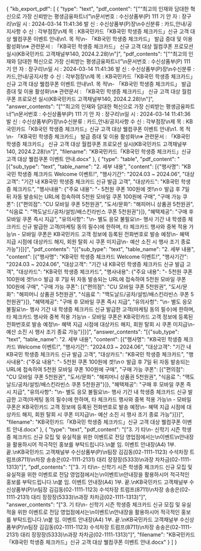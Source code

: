 {
    "kb_export_pdf": [
        {
            "type": "text",
            "pdf_content": "[\"“최고의 인재와 담대한 혁신으로 가장 신뢰받는 평생금융파트너”\\n문서번호 : 수신상품부(P) 111 기 안 자 : 장구리\\n일 시 : 2024-03-14 11:41:36 발 신 : 수신상품부(P)장\\n수신분류 : 카드,안내/공지사항 수 신 : 각부점장\\n제 목 : KB국민카드「KB국민 학생증 체크카드」신규 고객 대상 웰컴쿠폰 이벤트 안내\\n1. 목 적\\n- 「KB국민 학생증 체크카드」 발급 증대 및 이용 활성화\\n※ 관련문서 : 「KB국민 학생증 체크카드」 신규 고객 대상 월컴쿠폰 프로모션 실시(KB국민카드 고객채널부140, 2024.2.28)\\n\"]",
            "pdf_contents": "[\"“최고의 인재와 담대한 혁신으로 가장 신뢰받는 평생금융파트너”\\n문서번호 : 수신상품부(P) 111 기 안 자 : 장구리\\n일 시 : 2024-03-14 11:41:36 발 신 : 수신상품부(P)장\\n수신분류 : 카드,안내/공지사항 수 신 : 각부점장\\n제 목 : KB국민카드「KB국민 학생증 체크카드」신규 고객 대상 웰컴쿠폰 이벤트 안내\\n1. 목 적\\n- 「KB국민 학생증 체크카드」 발급 증대 및 이용 활성화\\n※ 관련문서 : 「KB국민 학생증 체크카드」 신규 고객 대상 월컴쿠폰 프로모션 실시(KB국민카드 고객채널부140, 2024.2.28)\\n\"]",
            "answer_contents": "[\"“최고의 인재와 담대한 혁신으로 가장 신뢰받는 평생금융파트너”\\n문서번호 : 수신상품부(P) 111 기 안 자 : 장구리\\n일 시 : 2024-03-14 11:41:36 발 신 : 수신상품부(P)장\\n수신분류 : 카드,안내/공지사항 수 신 : 각부점장\\n제 목 : KB국민카드「KB국민 학생증 체크카드」신규 고객 대상 웰컴쿠폰 이벤트 안내\\n1. 목 적\\n- 「KB국민 학생증 체크카드」 발급 증대 및 이용 활성화\\n※ 관련문서 : 「KB국민 학생증 체크카드」 신규 고객 대상 월컴쿠폰 프로모션 실시(KB국민카드 고객채널부140, 2024.2.28)\\n\"]",
            "filename": "KB국민카드「KB국민 학생증 체크카드」신규 고객 대상 웰컴쿠폰 이벤트 안내.docx"
        },
        {
            "type": "table",
            "pdf_content": "[{\"sub_type\": \"text\", \"table_name\": \"2. 세부 내용\", \"content\": [{\"행사명\": \"KB국민 학생증 체크카드 Welcome 이벤트!\", \"행사기간\": \"2024.03 ~ 2024.06\", \"대상고객\": \"기간 내 KB국민 학생증 체크카드 신규 발급 고객\", \"대상카드\": \"KB국민 학생증 체크카드\", \"행사내용\": {\"주요 내용\": \"- 5천원 쿠폰 100원에 겟!\\nㅇ 발급 후 7일 뒤 자동 발송되는 URL에 접속하여 5천원 모바일 쿠폰 100원에 구매\", \"구매 가능 쿠폰\": [{\"편의점\": \"CU 모바일 쿠폰 5천원권\", \"도서/문화\": \"해피머니 상품권 5천원권\", \"식음료 \": \"맥도날드/공차/설빙/배스킨라빈스 쿠폰 5천원권\"}]}, \"혜택제공\": \"구매 후 모바일 쿠폰 즉시 지급\", \"유의사항\": \"\\n- 별도 응모 불필요\\n- 행사 기간 내 학생증 체크카드 신규 발급한 고객(마케팅 동의 필수)에 한하며, 타 체크카드 행사와 중복 적용 가능\\n - 모바일 쿠폰은 KB국민카드 고객 정보에 등록된 전화번호로 발송 예정\\n- 혜택 지급 시점에 대상카드 해지, 회원 탈회 시 쿠폰 미지급\\n- 예산 소진 시 행사 조기 종료 가능\"}]}]",
            "pdf_contents": "[{\"sub_type\": \"text\", \"table_name\": \"2. 세부 내용\", \"content\": [{\"행사명\": \"KB국민 학생증 체크카드 Welcome 이벤트!\", \"행사기간\": \"2024.03 ~ 2024.06\", \"대상고객\": \"기간 내 KB국민 학생증 체크카드 신규 발급 고객\", \"대상카드\": \"KB국민 학생증 체크카드\", \"행사내용\": {\"주요 내용\": \"- 5천원 쿠폰 100원에 겟!\\nㅇ 발급 후 7일 뒤 자동 발송되는 URL에 접속하여 5천원 모바일 쿠폰 100원에 구매\", \"구매 가능 쿠폰\": [{\"편의점\": \"CU 모바일 쿠폰 5천원권\", \"도서/문화\": \"해피머니 상품권 5천원권\", \"식음료 \": \"맥도날드/공차/설빙/배스킨라빈스 쿠폰 5천원권\"}]}, \"혜택제공\": \"구매 후 모바일 쿠폰 즉시 지급\", \"유의사항\": \"\\n- 별도 응모 불필요\\n- 행사 기간 내 학생증 체크카드 신규 발급한 고객(마케팅 동의 필수)에 한하며, 타 체크카드 행사와 중복 적용 가능\\n - 모바일 쿠폰은 KB국민카드 고객 정보에 등록된 전화번호로 발송 예정\\n- 혜택 지급 시점에 대상카드 해지, 회원 탈회 시 쿠폰 미지급\\n- 예산 소진 시 행사 조기 종료 가능\"}]}]",
            "answer_contents": "[{\"sub_type\": \"text\", \"table_name\": \"2. 세부 내용\", \"content\": [{\"행사명\": \"KB국민 학생증 체크카드 Welcome 이벤트!\", \"행사기간\": \"2024.03 ~ 2024.06\", \"대상고객\": \"기간 내 KB국민 학생증 체크카드 신규 발급 고객\", \"대상카드\": \"KB국민 학생증 체크카드\", \"행사내용\": {\"주요 내용\": \"- 5천원 쿠폰 100원에 겟!\\nㅇ 발급 후 7일 뒤 자동 발송되는 URL에 접속하여 5천원 모바일 쿠폰 100원에 구매\", \"구매 가능 쿠폰\": [{\"편의점\": \"CU 모바일 쿠폰 5천원권\", \"도서/문화\": \"해피머니 상품권 5천원권\", \"식음료 \": \"맥도날드/공차/설빙/배스킨라빈스 쿠폰 5천원권\"}]}, \"혜택제공\": \"구매 후 모바일 쿠폰 즉시 지급\", \"유의사항\": \"\\n- 별도 응모 불필요\\n- 행사 기간 내 학생증 체크카드 신규 발급한 고객(마케팅 동의 필수)에 한하며, 타 체크카드 행사와 중복 적용 가능\\n - 모바일 쿠폰은 KB국민카드 고객 정보에 등록된 전화번호로 발송 예정\\n- 혜택 지급 시점에 대상카드 해지, 회원 탈회 시 쿠폰 미지급\\n- 예산 소진 시 행사 조기 종료 가능\"}]}]",
            "filename": "KB국민카드「KB국민 학생증 체크카드」신규 고객 대상 웰컴쿠폰 이벤트 안내.docx"
        },
        {
            "type": "text",
            "pdf_content": "[\"3. 기 타\\n- 신학기 시즌 학생증 체크카드 신규 모집 및 유실적을 위한 이벤트로 전담 영업점에서는\\n이벤트\\n안내장을 활용하시어 적극적인 홍보를 부탁드립니다.\\n붙 임. 이벤트 안내장(A4) 1부. 끝.\\nKB국민카드 고객채널부 수신상품부(P)\\n팀장 김김동(02-1111-1123) 수석차장 트럼프(8711)\\n차장 송송은(02-1111-2131) 대리 장장장(5333)\\n과장 차차금(02-1111-1313)\"]",
            "pdf_contents": "[\"3. 기 타\\n- 신학기 시즌 학생증 체크카드 신규 모집 및 유실적을 위한 이벤트로 전담 영업점에서는\\n이벤트\\n안내장을 활용하시어 적극적인 홍보를 부탁드립니다.\\n붙 임. 이벤트 안내장(A4) 1부. 끝.\\nKB국민카드 고객채널부 수신상품부(P)\\n팀장 김김동(02-1111-1123) 수석차장 트럼프(8711)\\n차장 송송은(02-1111-2131) 대리 장장장(5333)\\n과장 차차금(02-1111-1313)\"]",
            "answer_contents": "[\"3. 기 타\\n- 신학기 시즌 학생증 체크카드 신규 모집 및 유실적을 위한 이벤트로 전담 영업점에서는\\n이벤트\\n안내장을 활용하시어 적극적인 홍보를 부탁드립니다.\\n붙 임. 이벤트 안내장(A4) 1부. 끝.\\nKB국민카드 고객채널부 수신상품부(P)\\n팀장 김김동(02-1111-1123) 수석차장 트럼프(8711)\\n차장 송송은(02-1111-2131) 대리 장장장(5333)\\n과장 차차금(02-1111-1313)\"]",
            "filename": "KB국민카드「KB국민 학생증 체크카드」신규 고객 대상 웰컴쿠폰 이벤트 안내.docx"
        }
    ]
}
